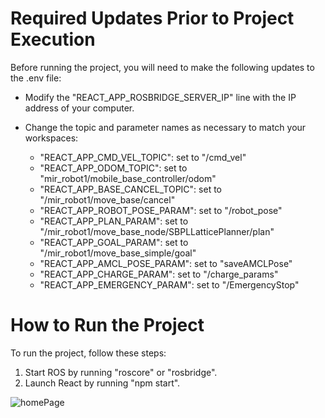 # Required Updates Prior to Project Execution

Before running the project, you will need to make the following updates to the .env file:

- Modify the "REACT_APP_ROSBRIDGE_SERVER_IP" line with the IP address of your computer.

- Change the topic and parameter names as necessary to match your workspaces:

    - "REACT_APP_CMD_VEL_TOPIC": set to "/cmd_vel"
    - "REACT_APP_ODOM_TOPIC": set to "mir_robot1/mobile_base_controller/odom"
    - "REACT_APP_BASE_CANCEL_TOPIC": set to "/mir_robot1/move_base/cancel"
    - "REACT_APP_ROBOT_POSE_PARAM": set to "/robot_pose"
    - "REACT_APP_PLAN_PARAM": set to "/mir_robot1/move_base_node/SBPLLatticePlanner/plan"
    - "REACT_APP_GOAL_PARAM": set to "/mir_robot1/move_base_simple/goal"
    - "REACT_APP_AMCL_POSE_PARAM": set to "saveAMCLPose"
    - "REACT_APP_CHARGE_PARAM": set to "/charge_params"
    - "REACT_APP_EMERGENCY_PARAM": set to "/EmergencyStop"

# How to Run the Project

To run the project, follow these steps:

1. Start ROS by running "roscore" or "rosbridge".
2. Launch React by running "npm start".




![homePage](https://github.com/selcuk-yilmaz/ServiceRobot/assets/99830247/b9a1055e-8274-4351-9cb3-41f93c8b1162)
